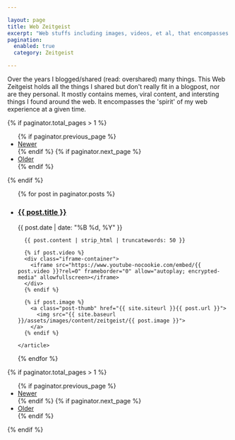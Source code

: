 ```yaml
---

layout: page
title: Web Zeitgeist 
excerpt: "Web stuffs including images, videos, et al, that encompasses the 'spirit' of my web experience at a given time."
pagination: 
  enabled: true
  category: Zeitgeist 

---
```


<div class="description-blue">Over the years I blogged/shared (read: overshared) many things. This Web Zeitgeist holds all the things I shared but don't really fit in a blogpost, nor are they personal. It mostly contains memes, viral content, and intersting things I found around the web. It encompasses the 'spirit' of my web experience at a given time.</div>


{% if paginator.total_pages > 1 %}
<ul class="paginator">
  {% if paginator.previous_page %}
  <li>
    <a href="{{ paginator.previous_page_path | prepend: site.baseurl }}">Newer</a>
  </li>
  {% endif %}
  {% if paginator.next_page %}
  <li class="older">
    <a href="{{ paginator.next_page_path | prepend: site.baseurl }}">Older</a>
  </li>
  {% endif %}
</ul>
{% endif %}

<ul class="post-list">
{% for post in paginator.posts %}
  <li>
    <article>
      <h3><a href="{{ site.siteurl }}{{ post.url }}">{{ post.title }} </a></h3>
      <div class="entry-date"><time datetime="{{ post.date | date_to_xmlschema }}">{{ post.date | date: "%B %d, %Y" }}</time></div>

      {{ post.content | strip_html | truncatewords: 50 }}

      {% if post.video %}
      <div class="iframe-container">
        <iframe src="https://www.youtube-nocookie.com/embed/{{ post.video }}?rel=0" frameborder="0" allow="autoplay; encrypted-media" allowfullscreen></iframe>
      </div>
      {% endif %}

      {% if post.image %}
        <a class="post-thumb" href="{{ site.siteurl }}{{ post.url }}">
          <img src="{{ site.baseurl }}/assets/images/content/zeitgeist/{{ post.image }}">
        </a>
      {% endif %}

    </article>
  </li>
{% endfor %}
</ul>




{% if paginator.total_pages > 1 %}
<ul class="paginator">
  {% if paginator.previous_page %}
  <li>
    <a href="{{ paginator.previous_page_path | prepend: site.baseurl }}">Newer</a>
  </li>
  {% endif %}
  {% if paginator.next_page %}
  <li class="older">
    <a href="{{ paginator.next_page_path | prepend: site.baseurl }}">Older</a>
  </li>
  {% endif %}
</ul>
{% endif %}
